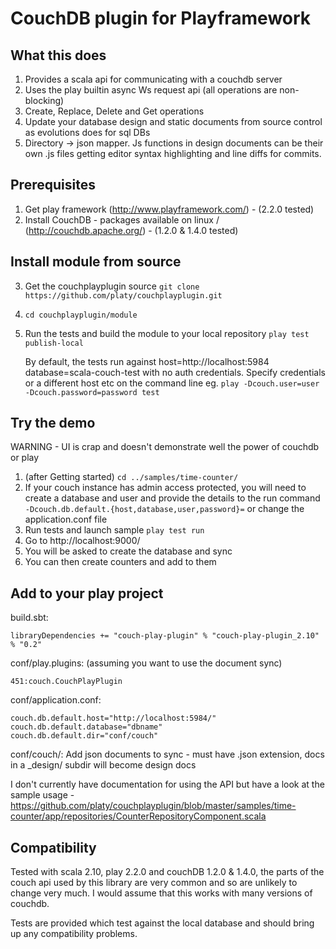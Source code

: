 CouchDB plugin for Playframework
============================================

What this does
--------------

1. Provides a scala api for communicating with a couchdb server
2. Uses the play builtin async Ws request api (all operations are non-blocking)
3. Create, Replace, Delete and Get operations
4. Update your database design and static documents from source control as evolutions does for sql DBs
5. Directory -> json mapper. Js functions in design documents can be their own .js files getting editor syntax highlighting and line diffs for commits.

Prerequisites
-------------

1. Get play framework (http://www.playframework.com/) - (2.2.0 tested)
2. Install CouchDB - packages available on linux / (http://couchdb.apache.org/) - (1.2.0 & 1.4.0 tested)

Install module from source
--------------------------

3. Get the couchplayplugin source `git clone https://github.com/platy/couchplayplugin.git`
4. `cd couchplayplugin/module`
5. Run the tests and build the module to your local repository `play test publish-local`

    By default, the tests run against host=http://localhost:5984 database=scala-couch-test with no auth credentials. Specify credentials or a different host etc on the command line eg. `play -Dcouch.user=user -Dcouch.password=password test`

Try the demo
------------
WARNING - UI is crap and doesn't demonstrate well the power of couchdb or play

1. (after Getting started) `cd ../samples/time-counter/`
2. If your couch instance has admin access protected, you will need to create a database and user and provide the details to the run command `-Dcouch.db.default.{host,database,user,password}=` or change the application.conf file
2. Run tests and launch sample `play test run`
3. Go to http://localhost:9000/
4. You will be asked to create the database and sync
5. You can then create counters and add to them

Add to your play project
------------------------

build.sbt:

    libraryDependencies += "couch-play-plugin" % "couch-play-plugin_2.10" % "0.2"

conf/play.plugins: (assuming you want to use the document sync)

    451:couch.CouchPlayPlugin

conf/application.conf:

    couch.db.default.host="http://localhost:5984/"
    couch.db.default.database="dbname"
    couch.db.default.dir="conf/couch"

conf/couch/: Add json documents to sync - must have .json extension, docs in a _design/ subdir will become design docs

I don't currently have documentation for using the API but have a look at the sample usage - https://github.com/platy/couchplayplugin/blob/master/samples/time-counter/app/repositories/CounterRepositoryComponent.scala

Compatibility
-------------

Tested with scala 2.10, play 2.2.0 and couchDB 1.2.0 & 1.4.0, the parts of the couch api used by this library are very common and so are unlikely to change very much. I would assume that this works with many versions of couchdb.

Tests are provided which test against the local database and should bring up any compatibility problems.
